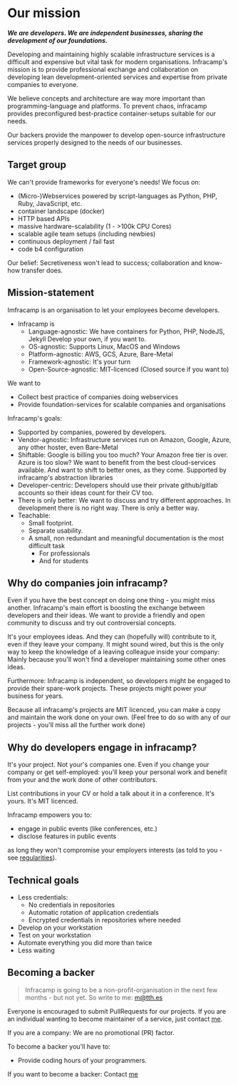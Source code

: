 # Our mission

***We are developers. We are independent businesses, sharing the development of our
foundations.***

Developing and maintaining highly scalable infrastructure services is 
a difficult and expensive but vital task for modern organisations. Infracamp's mission
is to provide professional exchange and collaboration on developing 
lean development-oriented services and expertise from private companies to
everyone.

We believe concepts and architecture are way more important than programming-language
and platforms. To prevent chaos, infracamp provides preconfigured best-practice 
container-setups suitable for our needs. 

Our backers provide the manpower to develop open-source infrastructure services
properly designed to the needs of our businesses.

## Target group

We can't provide frameworks for everyone's needs! We focus on:

- (Micro-)Webservices powered by script-languages as Python, PHP, Ruby, JavaScript, etc.
- container landscape (docker)
- HTTP based APIs
- massive hardware-scalability (1 - >100k CPU Cores)
- scalable agile team setups (including newbies)
- continuous deployment / fail fast
- code b4 configuration

Our belief: Secretiveness won't lead to success; collaboration and
know-how transfer does.

## Mission-statement

Imfracamp is an organisation to let your employees become developers.

- Infracamp is
    - Language-agnostic: We have containers for Python, PHP, NodeJS, Jekyll
      Develop your own, if you want to.
    - OS-agnostic: Supports Linux, MacOS and Windows
    - Platform-agnostic: AWS, GCS, Azure, Bare-Metal
    - Framework-agnostic: It's your turn
    - Open-Source-agnostic: MIT-licenced (Closed source if you want to)

We want to
- Collect best practice of companies doing webservices
- Provide foundation-services for scalable companies and organisations
     

Infracamp's goals:

- Supported by companies, powered by developers. 
- Vendor-agnostic: Infrastructure services run on Amazon, Google, Azure, any other hoster, 
  even Bare-Metal
- Shiftable: Google is billing you too much? Your Amazon free tier is over. Azure
  is too slow? We want to benefit from the best cloud-services available. And
  want to shift to better ones, as they come. Supported by infracamp's abstraction
  libraries
- Developer-centric: Developers should use their private github/gitlab accounts so their
  ideas count for their CV too.
- There is only better: We want to discuss and try different approaches. In development
  there is no right way. There is only a better way.
- Teachable: 
    - Small footprint.
    - Separate usability.
    - A small, non redundant and meaningful documentation is the most difficult task
        - For professionals
        - And for students


## Why do companies join infracamp?

Even if you have the best concept on doing one thing - you might miss another. Infracamp's
main effort is boosting the exchange between developers and their ideas. We want to provide
a friendly and open community to discuss and try out controversial concepts.

It's your employees ideas. And they can (hopefully will) contribute to it, even if they leave
your company. It might sound wired, but this is the only way to keep the knowledge of a leaving
colleague inside your company: Mainly because you'll won't find a developer maintaining some other ones ideas.

Furthermore: Infracamp is independent, so developers might be engaged to provide 
their spare-work projects. These projects might power your business for years.

Because all infracamp's projects are MIT licenced, you can make a copy and maintain the work
done on your own. (Feel free to do so with any of our projects - you'll miss all the further work done)

## Why do developers engage in infracamp? 

It's your project. Not your's companies one. Even if you change your company or get
self-employed: you'll keep your personal work and benefit from your and the work done of other contributors.

List contributions in your CV or hold a talk about it in a conference. It's yours. It's MIT licenced. 

Infracamp empowers you to:

- engage in public events (like conferences, etc.)
- disclose features in public events

as long they won't compromise your employers interests (as told to you - see [regularities](regularities.html)).

## Technical goals

- Less credentials: 
    - No credentials in repositories
    - Automatic rotation of application credentials
    - Encrypted credentials in repositories where needed
- Develop on your workstation
- Test on your workstation
- Automate everything you did more than twice
- Less waiting

## Becoming a backer

> Infracamp is going to be a non-profit-organisation in the next few months - but not yet. So
> write to me: m@tth.es

Everyone is encouraged to submit PullRequests for our projects. If you are an individual wanting to 
become maintainer of a service, just contact [me](/about.html).

If you are a company: We are no promotional (PR) factor.

To become a backer you'll have to:
- Provide coding hours of your programmers.

If you want to become a backer: Contact [me](/about.html)
